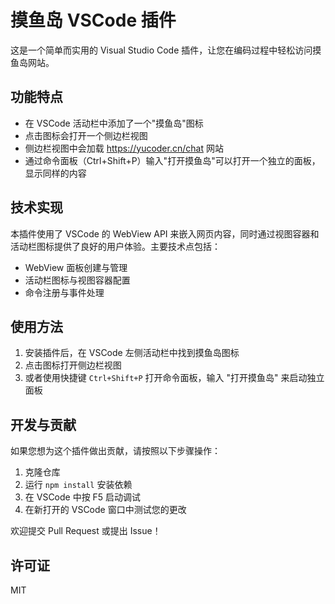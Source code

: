 # 摸鱼岛 VSCode 插件

这是一个简单而实用的 Visual Studio Code 插件，让您在编码过程中轻松访问摸鱼岛网站。

## 功能特点

- 在 VSCode 活动栏中添加了一个"摸鱼岛"图标
- 点击图标会打开一个侧边栏视图
- 侧边栏视图中会加载 https://yucoder.cn/chat 网站
- 通过命令面板（Ctrl+Shift+P）输入"打开摸鱼岛"可以打开一个独立的面板，显示同样的内容

## 技术实现

本插件使用了 VSCode 的 WebView API 来嵌入网页内容，同时通过视图容器和活动栏图标提供了良好的用户体验。主要技术点包括：

- WebView 面板创建与管理
- 活动栏图标与视图容器配置
- 命令注册与事件处理

## 使用方法

1. 安装插件后，在 VSCode 左侧活动栏中找到摸鱼岛图标
2. 点击图标打开侧边栏视图
3. 或者使用快捷键 `Ctrl+Shift+P` 打开命令面板，输入 "打开摸鱼岛" 来启动独立面板

## 开发与贡献

如果您想为这个插件做出贡献，请按照以下步骤操作：

1. 克隆仓库
2. 运行 `npm install` 安装依赖
3. 在 VSCode 中按 F5 启动调试
4. 在新打开的 VSCode 窗口中测试您的更改

欢迎提交 Pull Request 或提出 Issue！

## 许可证

MIT
